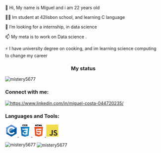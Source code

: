 👋 Hi, My name is Miguel and i am 22 years old

👨‍💻 Im student at 42lisbon school, and learning C language

🧐 I’m looking for a internship, in data science

📫 My meta is to work on Data science .

⚡ I have university degree on cooking, and im learning science computing to change my career

<h3 align="center">My status</h3>

<p align="left"> <img src="https://komarev.com/ghpvc/?username=mistery5677&label=Profile%20views&color=0e75b6&style=flat" alt="mistery5677" /> </p>

<h3 align="left">Connect with me:</h3>
<p align="left">
<a href="https://linkedin.com/in/https://www.linkedin.com/in/miguel-costa-044720235/" target="blank"><img align="center" src="https://raw.githubusercontent.com/rahuldkjain/github-profile-readme-generator/master/src/images/icons/Social/linked-in-alt.svg" alt="https://www.linkedin.com/in/miguel-costa-044720235/" height="30" width="40" /></a>
</p>

<h3 align="left">Languages and Tools:</h3>
<p align="left"> <a href="https://www.cprogramming.com/" target="_blank" rel="noreferrer"> <img src="https://raw.githubusercontent.com/devicons/devicon/master/icons/c/c-original.svg" alt="c" width="40" height="40"/> </a> <a href="https://www.w3schools.com/css/" target="_blank" rel="noreferrer"> <img src="https://raw.githubusercontent.com/devicons/devicon/master/icons/css3/css3-original-wordmark.svg" alt="css3" width="40" height="40"/> </a> <a href="https://www.w3.org/html/" target="_blank" rel="noreferrer"> <img src="https://raw.githubusercontent.com/devicons/devicon/master/icons/html5/html5-original-wordmark.svg" alt="html5" width="40" height="40"/> </a> <a href="https://developer.mozilla.org/en-US/docs/Web/JavaScript" target="_blank" rel="noreferrer"> <img src="https://raw.githubusercontent.com/devicons/devicon/master/icons/javascript/javascript-original.svg" alt="javascript" width="40" height="40"/> </a> </p>

<p><img align="left" src="https://github-readme-stats.vercel.app/api/top-langs?username=mistery5677&show_icons=true&locale=en&layout=compact" alt="mistery5677" /></p>

<p>&nbsp;<img align="center" src="https://github-readme-stats.vercel.app/api?username=mistery5677&show_icons=true&locale=en" alt="mistery5677" /></p>
